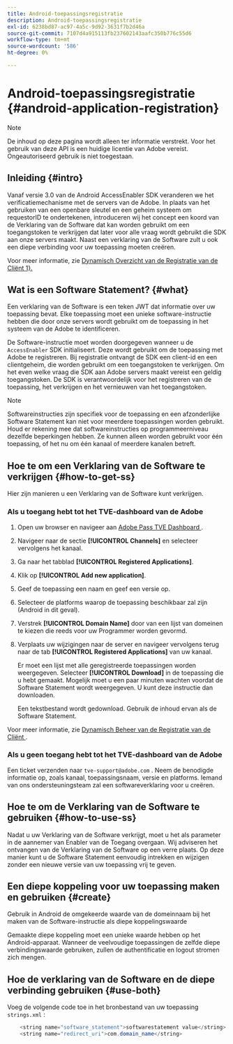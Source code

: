 ```yaml
---
title: Android-toepassingsregistratie
description: Android-toepassingsregistratie
exl-id: 6238bd87-ac97-4a5c-9d92-3631f7b2d46a
source-git-commit: 7107d4a915113fb237602143aafc350b776c55d6
workflow-type: tm+mt
source-wordcount: '586'
ht-degree: 0%

---
```


# Android-toepassingsregistratie {#android-application-registration}

>[!NOTE]
>
>De inhoud op deze pagina wordt alleen ter informatie verstrekt. Voor het gebruik van deze API is een huidige licentie van Adobe vereist. Ongeautoriseerd gebruik is niet toegestaan.

## Inleiding {#intro}

Vanaf versie 3.0 van de Android AccessEnabler SDK veranderen we het verificatiemechanisme met de servers van de Adobe. In plaats van het gebruiken van een openbare sleutel en een geheim systeem om requestorID te ondertekenen, introduceren wij het concept een koord van de Verklaring van de Software dat kan worden gebruikt om een toegangstoken te verkrijgen dat later voor alle vraag wordt gebruikt die SDK aan onze servers maakt. Naast een verklaring van de Software zult u ook een diepe verbinding voor uw toepassing moeten creëren.

Voor meer informatie, zie [ Dynamisch Overzicht van de Registratie van de Cliënt 1}.](./dcr-api/dynamic-client-registration-overview.md)

## Wat is een Software Statement? {#what}

Een verklaring van de Software is een teken JWT dat informatie over uw toepassing bevat. Elke toepassing moet een unieke software-instructie hebben die door onze servers wordt gebruikt om de toepassing in het systeem van de Adobe te identificeren.

De Software-instructie moet worden doorgegeven wanneer u de `AccessEnabler` SDK initialiseert. Deze wordt gebruikt om de toepassing met Adobe te registreren. Bij registratie ontvangt de SDK een client-id en een clientgeheim, die worden gebruikt om een toegangstoken te verkrijgen. Om het even welke vraag die SDK aan Adobe servers maakt vereist een geldig toegangstoken. De SDK is verantwoordelijk voor het registreren van de toepassing, het verkrijgen en het vernieuwen van het toegangstoken.

>[!NOTE]
>
>Softwareinstructies zijn specifiek voor de toepassing en een afzonderlijke Software Statement kan niet voor meerdere toepassingen worden gebruikt. Houd er rekening mee dat softwareinstructies op programmeerniveau dezelfde beperkingen hebben. Ze kunnen alleen worden gebruikt voor één toepassing, of het nu om één kanaal of meerdere kanalen betreft.

## Hoe te om een Verklaring van de Software te verkrijgen {#how-to-get-ss}

Hier zijn manieren u een Verklaring van de Software kunt verkrijgen.

### Als u toegang hebt tot het TVE-dashboard van de Adobe

1. Open uw browser en navigeer aan [ Adobe Pass TVE Dashboard ](https://experience.adobe.com/#/pass/authentication).

1. Navigeer naar de sectie **[!UICONTROL Channels]** en selecteer vervolgens het kanaal.

1. Ga naar het tabblad **[!UICONTROL Registered Applications]**.

1. Klik op **[!UICONTROL Add new application]**.

1. Geef de toepassing een naam en geef een versie op.

1. Selecteer de platforms waarop de toepassing beschikbaar zal zijn (Android in dit geval).

1. Verstrek **[!UICONTROL Domain Name]** door van een lijst van domeinen te kiezen die reeds voor uw Programmer worden gevormd.

1. Verplaats uw wijzigingen naar de server en navigeer vervolgens terug naar de tab **[!UICONTROL Registered Applications]** van uw kanaal.

   Er moet een lijst met alle geregistreerde toepassingen worden weergegeven. Selecteer **[!UICONTROL Download]** in de toepassing die u hebt gemaakt. Mogelijk moet u een paar minuten wachten voordat de Software Statement wordt weergegeven. U kunt deze instructie dan downloaden.

   Een tekstbestand wordt gedownload. Gebruik de inhoud ervan als de Software Statement.

Voor meer informatie, zie [ Dynamisch Beheer van de Registratie van de Cliënt ](./dcr-api/dynamic-client-registration-overview.md#dynamic-client-registration-management).

### Als u geen toegang hebt tot het TVE-dashboard van de Adobe

Een ticket verzenden naar `tve-support@adobe.com` . Neem de benodigde informatie op, zoals kanaal, toepassingsnaam, versie en platforms. Iemand van ons ondersteuningsteam zal een softwareverklaring voor u creëren.

## Hoe te om de Verklaring van de Software te gebruiken {#how-to-use-ss}

Nadat u uw Verklaring van de Software verkrijgt, moet u het als parameter in de aannemer van Enabler van de Toegang overgaan. Wij adviseren het ontvangen van de Verklaring van de Software op een verre plaats. Op deze manier kunt u de Software Statement eenvoudig intrekken en wijzigen zonder een nieuwe versie van uw toepassing vrij te geven.

## Een diepe koppeling voor uw toepassing maken en gebruiken {#create}

Gebruik in Android de omgekeerde waarde van de domeinnaam bij het maken van de Software-instructie als diepe koppelingswaarde

Gemaakte diepe koppeling moet een unieke waarde hebben op het Android-apparaat. Wanneer de veelvoudige toepassingen de zelfde diepe verbindingswaarde gebruiken, zullen de authentificatie en logout stromen zich mengen.

## Hoe de verklaring van de Software en de diepe verbinding gebruiken {#use-both}

Voeg de volgende code toe in het bronbestand van uw toepassing `strings.xml` :

```JAVA
    <string name="software_statement">softwarestatement value</string>
    <string name="redirect_uri">com.domain_name</string>
```
